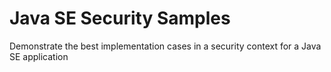# Java SE Security Samples 

Demonstrate the best implementation cases in a security context for a Java SE application

